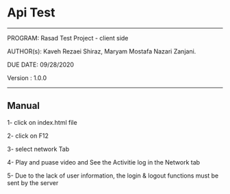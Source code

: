 # Api Test

****************************************************************

 PROGRAM:   Rasad Test Project - client side
 
 AUTHOR(s):    Kaveh Rezaei Shiraz,  Maryam Mostafa Nazari Zanjani. 

 DUE DATE:  09/28/2020
 
 Version : 1.0.0
 
 ****************************************************************

## Manual

1- click on index.html file

2- click on F12

3- select network Tab

4- Play and puase video and See the Activitie log in the Network tab

5- Due to the lack of user information, the login & logout functions must be sent by the server



